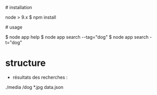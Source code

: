 # installation

node > 9.x
$ npm install

# usage

$ node app help
$ node app search --tag="dog"
$ node app search -t="dog"

# structure

- résultats des recherches :

./media
  /dog
    *.jpg
    data.json
